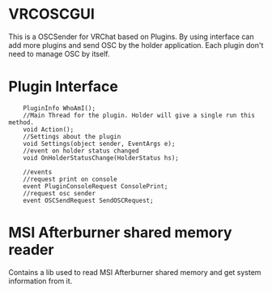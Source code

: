 # VRCOSCGUI
This is a OSCSender for VRChat based on Plugins. By using interface can add more plugins and send OSC by the holder application. Each plugin don't need to manage OSC by itself.

# Plugin Interface 

        PluginInfo WhoAmI();
        //Main Thread for the plugin. Holder will give a single run this method.
        void Action();
        //Settings about the plugin
        void Settings(object sender, EventArgs e);
        //event on holder status changed
        void OnHolderStatusChange(HolderStatus hs);

        //events
        //request print on console
        event PluginConsoleRequest ConsolePrint;
        //request osc sender
        event OSCSendRequest SendOSCRequest;
# MSI Afterburner shared memory reader
Contains a lib used to read MSI Afterburner shared memory and get system information from it.
